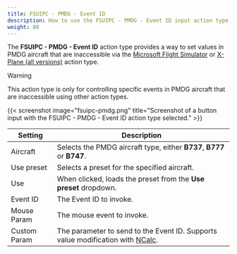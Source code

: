```yaml
---
title: FSUIPC - PMDG - Event ID
description: How to use the FSUIPC - PMDG - Event ID input action type with MobiFlight.
weight: 80
---
```


The **FSUIPC - PMDG - Event ID** action type provides a way to set values in PMDG aircraft that are inaccessible via the [Microsoft Flight Simulator](/guides/input-action-types/microsoft-flight-simulator/) or [X-Plane (all versions)](/guides/input-action-types/x-plane-all-versions/) action type.

> [!WARNING]
> This action type is only for controlling specific events in PMDG aircraft that are inaccessible using other action types.

{{< screenshot image="fsuipc-pmdg.png" title="Screenshot of a button input with the FSUIPC - PMDG - Event ID action type selected." >}}

| Setting      | Description                                                                                                            |
| ------------ | ---------------------------------------------------------------------------------------------------------------------- |
| Aircraft     | Selects the PMDG aircraft type, either **B737**, **B777** or **B747**.                                                 |
| Use preset   | Selects a preset for the specified aircraft.                                                                           |
| Use          | When clicked, loads the preset from the **Use preset** dropdown.                                                       |
| Event ID     | The Event ID to invoke.                                                                                                |
| Mouse Param  | The mouse event to invoke.                                                                                             |
| Custom Param | The parameter to send to the Event ID. Supports value modification with [NCalc](/guides/modifying-values-with-ncalc/). |
